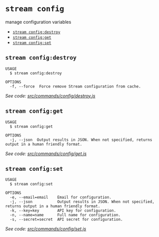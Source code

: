 `stream config`
===============

manage configuration variables

* [`stream config:destroy`](#stream-configdestroy)
* [`stream config:get`](#stream-configget)
* [`stream config:set`](#stream-configset)

## `stream config:destroy`

```
USAGE
  $ stream config:destroy

OPTIONS
  -f, --force  Force remove Stream configuration from cache.
```

_See code: [src/commands/config/destroy.js](https://github.com/getstream/stream-cli/blob/v0.0.13/src/commands/config/destroy.js)_

## `stream config:get`

```
USAGE
  $ stream config:get

OPTIONS
  -j, --json  Output results in JSON. When not specified, returns output in a human friendly format.
```

_See code: [src/commands/config/get.js](https://github.com/getstream/stream-cli/blob/v0.0.13/src/commands/config/get.js)_

## `stream config:set`

```
USAGE
  $ stream config:set

OPTIONS
  -e, --email=email    Email for configuration.
  -j, --json           Output results in JSON. When not specified, returns output in a human friendly format.
  -k, --key=key        API key for configuration.
  -n, --name=name      Full name for configuration.
  -s, --secret=secret  API secret for configuration.
```

_See code: [src/commands/config/set.js](https://github.com/getstream/stream-cli/blob/v0.0.13/src/commands/config/set.js)_
